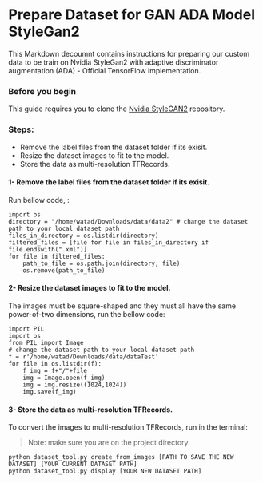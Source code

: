 # Prepare Dataset for GAN ADA Model StyleGan2 

This Markdown decoumnt contains instructions for preparing our custom data to be train on Nvidia StyleGan2 with adaptive discriminator augmentation (ADA) - Official TensorFlow implementation.  

### Before you begin

This guide requires you to clone the [Nvidia StyleGAN2](https://github.com/NVlabs/stylegan2-ada) repository.

### Steps:

- Remove the label files from the dataset folder if its exisit. 
- Resize the dataset images to fit to the model. 
- Store the data as multi-resolution TFRecords.


#### 1- Remove the label files from the dataset folder if its exisit. 

Run bellow code, :

``` 
import os
directory = "/home/watad/Downloads/data/data2" # change the dataset path to your local dataset path 
files_in_directory = os.listdir(directory)
filtered_files = [file for file in files_in_directory if file.endswith(".xml")]
for file in filtered_files:
	path_to_file = os.path.join(directory, file)
	os.remove(path_to_file) 
```

#### 2- Resize the dataset images to fit to the model. 

The images must be square-shaped and they must all have the same power-of-two dimensions, run the bellow code:
``` 
import PIL
import os
from PIL import Image
# change the dataset path to your local dataset path
f = r'/home/watad/Downloads/data/dataTest'  
for file in os.listdir(f):
    f_img = f+"/"+file
    img = Image.open(f_img)
    img = img.resize((1024,1024))
    img.save(f_img)
```
#### 3- Store the data as multi-resolution TFRecords.
To convert the images to multi-resolution TFRecords, run in the terminal:
> Note: make sure you are on the project directory

``` 
python dataset_tool.py create_from_images [PATH TO SAVE THE NEW DATASET] [YOUR CURRENT DATASET PATH]
python dataset_tool.py display [YOUR NEW DATASET PATH]
```




